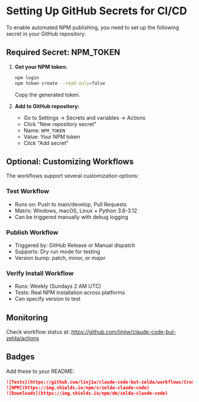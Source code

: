 # Setting Up GitHub Secrets for CI/CD

To enable automated NPM publishing, you need to set up the following secret in your GitHub repository:

## Required Secret: NPM_TOKEN

1. **Get your NPM token:**
   ```bash
   npm login
   npm token create --read-only=false
   ```
   Copy the generated token.

2. **Add to GitHub repository:**
   - Go to Settings → Secrets and variables → Actions
   - Click "New repository secret"
   - Name: `NPM_TOKEN`
   - Value: Your NPM token
   - Click "Add secret"

## Optional: Customizing Workflows

The workflows support several customization options:

### Test Workflow
- Runs on: Push to main/develop, Pull Requests
- Matrix: Windows, macOS, Linux × Python 3.8-3.12
- Can be triggered manually with debug logging

### Publish Workflow
- Triggered by: GitHub Release or Manual dispatch
- Supports: Dry run mode for testing
- Version bump: patch, minor, or major

### Verify Install Workflow
- Runs: Weekly (Sundays 2 AM UTC)
- Tests: Real NPM installation across platforms
- Can specify version to test

## Monitoring

Check workflow status at:
https://github.com/linjiw/claude-code-but-zelda/actions

## Badges

Add these to your README:

```markdown
![Tests](https://github.com/linjiw/claude-code-but-zelda/workflows/Cross-Platform%20Tests/badge.svg)
![NPM](https://img.shields.io/npm/v/zelda-claude-code)
![Downloads](https://img.shields.io/npm/dm/zelda-claude-code)
```